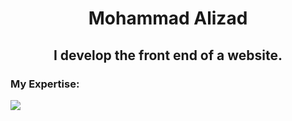 <div align='center'>
<h1>Mohammad Alizad</h1>
<h2>I develop the front end of a website.</h2>
</div>
<h3>My Expertise: </h3>
<img src='https://skillicons.dev/icons?i=html,css,tailwindcss,bootstrap,sass,python&perline=3'>
